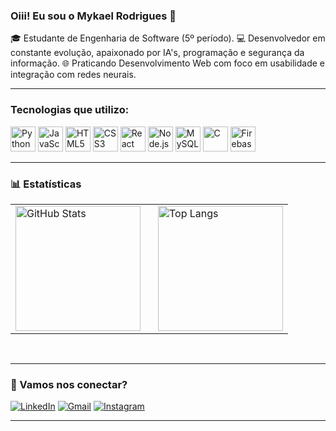 ### Oiii! Eu sou o Mykael Rodrigues 👋

🎓 Estudante de Engenharia de Software (5º período).
💻 Desenvolvedor em constante evolução, apaixonado por IA's, programação e segurança da informação.
🌐 Praticando Desenvolvimento Web com foco em usabilidade e integração com redes neurais.

---

### Tecnologias que utilizo:

<p align="left">
  <img src="https://cdn.jsdelivr.net/gh/devicons/devicon/icons/python/python-original.svg" width="40" alt="Python"/>
  <img src="https://cdn.jsdelivr.net/gh/devicons/devicon/icons/javascript/javascript-original.svg" width="40" alt="JavaScript"/>
  <img src="https://cdn.jsdelivr.net/gh/devicons/devicon/icons/html5/html5-original.svg" width="40" alt="HTML5"/>
  <img src="https://cdn.jsdelivr.net/gh/devicons/devicon/icons/css3/css3-original.svg" width="40" alt="CSS3"/>
  <img src="https://cdn.jsdelivr.net/gh/devicons/devicon/icons/react/react-original.svg" width="40" alt="React"/>
  <img src="https://cdn.jsdelivr.net/gh/devicons/devicon/icons/nodejs/nodejs-original.svg" width="40" alt="Node.js"/>
  <img src="https://cdn.jsdelivr.net/gh/devicons/devicon/icons/mysql/mysql-original.svg" width="40" alt="MySQL"/>
  <img src="https://cdn.jsdelivr.net/gh/devicons/devicon/icons/c/c-original.svg" width="40" alt="C"/>
  <img src="https://cdn.jsdelivr.net/gh/devicons/devicon/icons/firebase/firebase-plain.svg" width="40" alt="Firebase"/>
</p>

---

### 📊 Estatísticas

<table>
  <tr>
    <td style="padding-right: 20px;">
      <img 
        alt="GitHub Stats" 
        height="200" 
        src="https://github-readme-stats.vercel.app/api?username=Mykael-r&show_icons=true&theme=tokyonight&include_all_commits=true&locale=pt-br" 
      />
    </td>
    <td>
      <img 
        alt="Top Langs" 
        height="200" 
        src="https://github-readme-stats.vercel.app/api/top-langs/?username=Mykael-r&theme=tokyonight&layout=compact&custom_title=Tecnologias&langs_count=9" 
      />
    </td>
  </tr>
</table>

<br clear="both" />

---

### 📲 Vamos nos conectar?
[![LinkedIn](https://img.shields.io/badge/-LinkedIn-0077B5?style=flat&logo=linkedin&logoColor=white)](https://www.linkedin.com/in/mykaell-rodrigues-a77a90236)
[![Gmail](https://img.shields.io/badge/-Gmail-D14836?style=flat&logo=gmail&logoColor=white)](mailto:mykaellsantana560@gmail.com)
[![Instagram](https://img.shields.io/badge/-Instagram-E4405F?style=flat&logo=instagram&logoColor=white)](https://instagram.com/r_mik4el)

---
